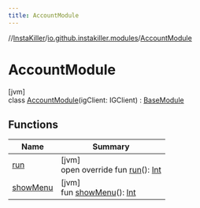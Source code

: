```yaml
---
title: AccountModule
---
```

//[InstaKiller](../../../index.html)/[io.github.instakiller.modules](../index.html)/[AccountModule](index.html)



# AccountModule



[jvm]\
class [AccountModule](index.html)(igClient: IGClient) : [BaseModule](../-base-module/index.html)



## Functions


| Name | Summary |
|---|---|
| [run](run.html) | [jvm]<br>open override fun [run](run.html)(): [Int](https://kotlinlang.org/api/latest/jvm/stdlib/kotlin/-int/index.html) |
| [showMenu](../-base-module/show-menu.html) | [jvm]<br>fun [showMenu](../-base-module/show-menu.html)(): [Int](https://kotlinlang.org/api/latest/jvm/stdlib/kotlin/-int/index.html) |


